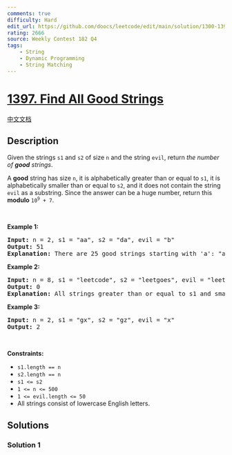 ```yaml
---
comments: true
difficulty: Hard
edit_url: https://github.com/doocs/leetcode/edit/main/solution/1300-1399/1397.Find%20All%20Good%20Strings/README_EN.md
rating: 2666
source: Weekly Contest 182 Q4
tags:
    - String
    - Dynamic Programming
    - String Matching
---
```


<!-- problem:start -->

# [1397. Find All Good Strings](https://leetcode.com/problems/find-all-good-strings)

[中文文档](/solution/1300-1399/1397.Find%20All%20Good%20Strings/README.md)

## Description

<!-- description:start -->

<p>Given the strings <code>s1</code> and <code>s2</code> of size <code>n</code> and the string <code>evil</code>, return <em>the number of <strong>good</strong> strings</em>.</p>

<p>A <strong>good</strong> string has size <code>n</code>, it is alphabetically greater than or equal to <code>s1</code>, it is alphabetically smaller than or equal to <code>s2</code>, and it does not contain the string <code>evil</code> as a substring. Since the answer can be a huge number, return this <strong>modulo</strong> <code>10<sup>9</sup> + 7</code>.</p>

<p>&nbsp;</p>
<p><strong class="example">Example 1:</strong></p>

<pre>
<strong>Input:</strong> n = 2, s1 = &quot;aa&quot;, s2 = &quot;da&quot;, evil = &quot;b&quot;
<strong>Output:</strong> 51 
<strong>Explanation:</strong> There are 25 good strings starting with &#39;a&#39;: &quot;aa&quot;,&quot;ac&quot;,&quot;ad&quot;,...,&quot;az&quot;. Then there are 25 good strings starting with &#39;c&#39;: &quot;ca&quot;,&quot;cc&quot;,&quot;cd&quot;,...,&quot;cz&quot; and finally there is one good string starting with &#39;d&#39;: &quot;da&quot;.&nbsp;
</pre>

<p><strong class="example">Example 2:</strong></p>

<pre>
<strong>Input:</strong> n = 8, s1 = &quot;leetcode&quot;, s2 = &quot;leetgoes&quot;, evil = &quot;leet&quot;
<strong>Output:</strong> 0 
<strong>Explanation:</strong> All strings greater than or equal to s1 and smaller than or equal to s2 start with the prefix &quot;leet&quot;, therefore, there is not any good string.
</pre>

<p><strong class="example">Example 3:</strong></p>

<pre>
<strong>Input:</strong> n = 2, s1 = &quot;gx&quot;, s2 = &quot;gz&quot;, evil = &quot;x&quot;
<strong>Output:</strong> 2
</pre>

<p>&nbsp;</p>
<p><strong>Constraints:</strong></p>

<ul>
	<li><code>s1.length == n</code></li>
	<li><code>s2.length == n</code></li>
	<li><code>s1 &lt;= s2</code></li>
	<li><code>1 &lt;= n &lt;= 500</code></li>
	<li><code>1 &lt;= evil.length &lt;= 50</code></li>
	<li>All strings consist of lowercase English letters.</li>
</ul>

<!-- description:end -->

## Solutions

<!-- solution:start -->

### Solution 1

<!-- tabs:start -->

```python

```

```java

```

```cpp

```

```go

```

<!-- tabs:end -->

<!-- solution:end -->

<!-- problem:end -->
